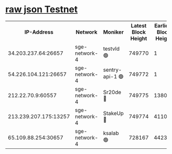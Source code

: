 
[raw json Testnet](https://rpc-check.sget.stavr.tech/sget/rpc-sget-result.json)
=


<table><tr><th>IP-Address</th><th>Network</th><th>Moniker</th><th>Latest Block Height</th><th>Earliest Block Height</th><th>Catching Up</th><th>Tx Index</th><th>Voting Power</th><th>Scan Time</th></tr><tr><td>34.203.237.64:26657</td><td>sge-network-4</td><td>testvld 🟢</td><td>749770</td><td>1</td><td>False</td><td>on</td><td>0</td><td>2023-12-21T21:57:17.601439938UTC</td></tr><tr><td>54.226.104.121:26657</td><td>sge-network-4</td><td>sentry-api-1 🟢</td><td>749772</td><td>1</td><td>False</td><td>on</td><td>0</td><td>2023-12-21T21:57:32.621914697UTC</td></tr><tr><td>212.22.70.9:60557</td><td>sge-network-4</td><td>Sr20de 🔴</td><td>749775</td><td>138001</td><td>False</td><td>on</td><td>99</td><td>2023-12-21T21:57:48.118220796UTC</td></tr><tr><td>213.239.207.175:13257</td><td>sge-network-4</td><td>StakeUp 🔴</td><td>749774</td><td>411001</td><td>False</td><td>off</td><td>100</td><td>2023-12-21T21:57:41.034751223UTC</td></tr><tr><td>65.109.88.254:30657</td><td>sge-network-4</td><td>ksalab 🟢</td><td>728167</td><td>442343</td><td>False</td><td>off</td><td>0</td><td>2023-12-21T21:57:45.547289594UTC</td></tr></table>
